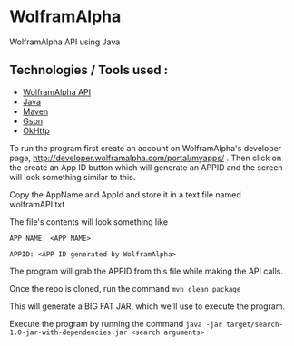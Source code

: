 # WolframAlpha

WolframAlpha API using Java

## Technologies / Tools used : 
* [WolframAlpha API](https://products.wolframalpha.com/api/documentation/)
* [Java](https://www.java.com/en/)
* [Maven](https://maven.apache.org/)
* [Gson](https://mvnrepository.com/artifact/com.google.code.gson/gson/2.8.5)
* [OkHttp](https://mvnrepository.com/artifact/com.squareup.okhttp/okhttp/2.7.5)

To run the program first create an account on WolframAlpha's developer page, http://developer.wolframalpha.com/portal/myapps/ .
Then click on the create an App ID button which will generate an APPID and the screen will look something similar to this.

Copy the AppName and AppId and store it in a text file named wolframAPI.txt

The file's contents will look something like 

```
APP NAME: <APP NAME>

APPID: <APP ID generated by WolframAlpha>
```

The program will grab the APPID from this file while making the API calls.

Once the repo is cloned, run the command ```mvn clean package```

This will generate a BIG FAT JAR, which we'll use to execute the program.

Execute the program by running the command ```java -jar target/search-1.0-jar-with-dependencies.jar <search arguments>```
